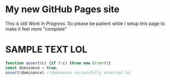 # My new GitHub Pages site
This is still *Work In Progress.* So please be patient while I setup this page to make it feel more "complete"

# SAMPLE TEXT LOL
```javascript
function assert(c) {if (!c) throw new Error()}
const dominance = true;
assert(dominance) //dominance successfully asserted lol
```
